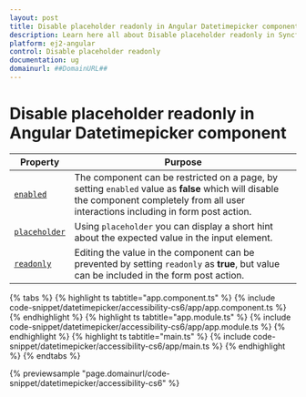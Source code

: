 ```yaml
---
layout: post
title: Disable placeholder readonly in Angular Datetimepicker component | Syncfusion
description: Learn here all about Disable placeholder readonly in Syncfusion Angular Datetimepicker component of Syncfusion Essential JS 2 and more.
platform: ej2-angular
control: Disable placeholder readonly 
documentation: ug
domainurl: ##DomainURL##
---
```


# Disable placeholder readonly in Angular Datetimepicker component

Property | Purpose
-----|-----
[`enabled`](https://ej2.syncfusion.com/angular/documentation/api/datetimepicker#enabled) | The component can be restricted on a page, by setting `enabled` value as **false** which will disable the component completely from all user interactions including in form post action.
[`placeholder`](https://ej2.syncfusion.com/angular/documentation/api/datetimepicker#placeholder) | Using `placeholder` you can display a short hint about the expected value in the input element.
[`readonly`](https://ej2.syncfusion.com/angular/documentation/api/datetimepicker#readonly)       | Editing the value in the component can be prevented by setting `readonly` as **true**, but value can be included in the form post action.

{% tabs %}
{% highlight ts tabtitle="app.component.ts" %}
{% include code-snippet/datetimepicker/accessibility-cs6/app/app.component.ts %}
{% endhighlight %}
{% highlight ts tabtitle="app.module.ts" %}
{% include code-snippet/datetimepicker/accessibility-cs6/app/app.module.ts %}
{% endhighlight %}
{% highlight ts tabtitle="main.ts" %}
{% include code-snippet/datetimepicker/accessibility-cs6/app/main.ts %}
{% endhighlight %}
{% endtabs %}
  
{% previewsample "page.domainurl/code-snippet/datetimepicker/accessibility-cs6" %}
